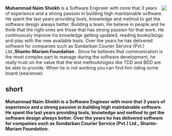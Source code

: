 <img style="float: right" src="https://avatars.githubusercontent.com/u/34399467?v=4">
<b>Muhammad Naim Sheikh</b> is a Software Engineer with more that 3 years of experience and a strong passion in building high maintainable software. 
He spent the last years providing tools, knowledge and method to get the software design always better. Building a team, He believe in people and he think that the right ones are those that has strong passion for that work.
He continuously improve his knowledge getting updated, reading books/blogs and play with the new available tools. 
Over the years he has delivered software for companies such as <b>
</b>Sundarban Courier Service (Pvt.) Ltd.,<b>Shanto-Mariam Foundation
</b>. 
Since he believes that communication is the most complex part to manage during the software development, he really trust on the value that the test methodologies like TDD and BDD are be able to provide. 
When he is not working you can find him riding some board (sea/snow)

short
-----
<b>Muhammad Naim Sheikh<b> is a Software Engineer with more that 3 years of experience and a strong passion in building high maintainable software. He spent the last years providing tools, knowledge and method to get the software design always better. Over the years he has delivered software for companies such as Sundarban Courier Service (Pvt.) Ltd., Shanto-Mariam Foundation.
